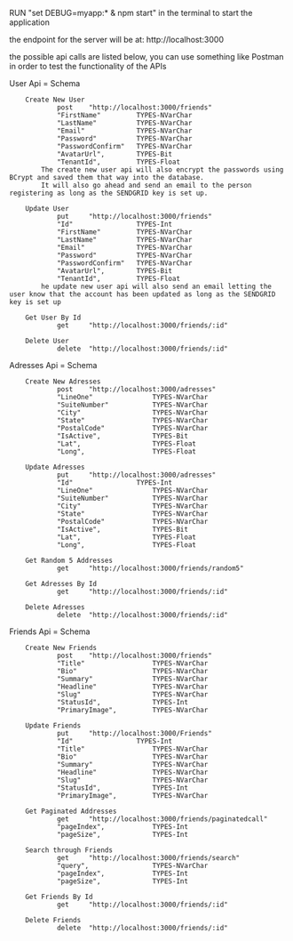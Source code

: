 RUN "set DEBUG=myapp:* & npm start" in the terminal to start the application

the endpoint for the server will be at: http://localhost:3000

the possible api calls are listed below, you can use something like Postman 
in order to test the functionality of the APIs

User Api = Schema

        Create New User
                post    "http://localhost:3000/friends" 
                "FirstName"         TYPES-NVarChar
                "LastName"          TYPES-NVarChar
                "Email"             TYPES-NVarChar
                "Password"          TYPES-NVarChar
                "PasswordConfirm"   TYPES-NVarChar
                "AvatarUrl",        TYPES-Bit  
                "TenantId",         TYPES-Float
      		The create new user api will also encrypt the passwords using BCrypt and saved them that way into the database. 
      		It will also go ahead and send an email to the person registering as long as the SENDGRID key is set up.

        Update User
                put     "http://localhost:3000/friends" 
                "Id"                TYPES-Int
                "FirstName"         TYPES-NVarChar
                "LastName"          TYPES-NVarChar
                "Email"             TYPES-NVarChar
                "Password"          TYPES-NVarChar
                "PasswordConfirm"   TYPES-NVarChar
                "AvatarUrl",        TYPES-Bit  
                "TenantId",         TYPES-Float
      		he update new user api will also send an email letting the user know that the account has been updated as long as the SENDGRID key is set up

        Get User By Id
                get     "http://localhost:3000/friends/:id" 

        Delete User
                delete  "http://localhost:3000/friends/:id" 

Adresses Api = Schema

        Create New Adresses
                post    "http://localhost:3000/adresses" 
                "LineOne"               TYPES-NVarChar
                "SuiteNumber"           TYPES-NVarChar
                "City"                  TYPES-NVarChar
                "State"                 TYPES-NVarChar
                "PostalCode"            TYPES-NVarChar
                "IsActive",             TYPES-Bit  
                "Lat",                  TYPES-Float
                "Long",                 TYPES-Float

        Update Adresses
                put     "http://localhost:3000/adresses" 
                "Id"                TYPES-Int
                "LineOne"               TYPES-NVarChar
                "SuiteNumber"           TYPES-NVarChar
                "City"                  TYPES-NVarChar
                "State"                 TYPES-NVarChar
                "PostalCode"            TYPES-NVarChar
                "IsActive",             TYPES-Bit  
                "Lat",                  TYPES-Float
                "Long",                 TYPES-Float

        Get Random 5 Addresses
                get     "http://localhost:3000/friends/random5" 

        Get Adresses By Id
                get     "http://localhost:3000/friends/:id" 

        Delete Adresses
                delete  "http://localhost:3000/friends/:id" 

Friends Api = Schema

        Create New Friends
                post    "http://localhost:3000/friends" 
                "Title"                 TYPES-NVarChar
                "Bio"                   TYPES-NVarChar
                "Summary"               TYPES-NVarChar
                "Headline"              TYPES-NVarChar
                "Slug"                  TYPES-NVarChar
                "StatusId",             TYPES-Int  
                "PrimaryImage",         TYPES-NVarChar

        Update Friends
                put     "http://localhost:3000/Friends" 
                "Id"                TYPES-Int
                "Title"                 TYPES-NVarChar
                "Bio"                   TYPES-NVarChar
                "Summary"               TYPES-NVarChar
                "Headline"              TYPES-NVarChar
                "Slug"                  TYPES-NVarChar
                "StatusId",             TYPES-Int  
                "PrimaryImage",         TYPES-NVarChar

        Get Paginated Addresses
                get     "http://localhost:3000/friends/paginatedcall" 
                "pageIndex",            TYPES-Int  
                "pageSize",             TYPES-Int

        Search through Friends
                get     "http://localhost:3000/friends/search" 
                "query",                TYPES-NVarChar
                "pageIndex",            TYPES-Int  
                "pageSize",             TYPES-Int
        
        Get Friends By Id
                get     "http://localhost:3000/friends/:id" 

        Delete Friends
                delete  "http://localhost:3000/friends/:id" 


